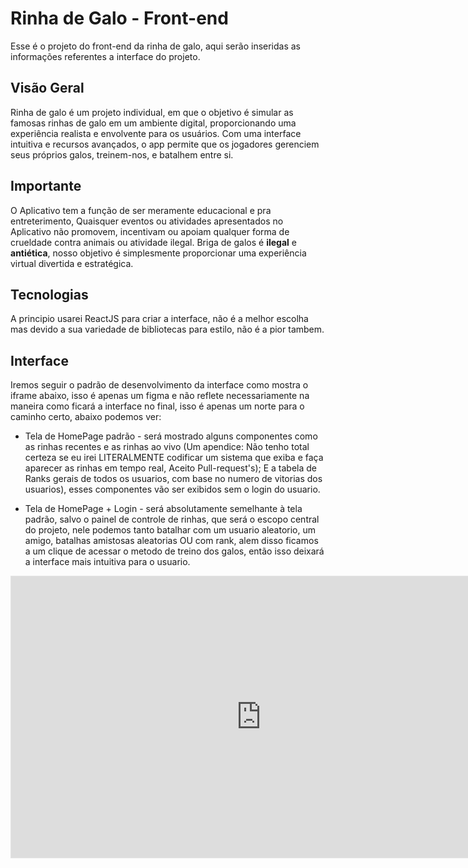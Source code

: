 # Rinha de Galo - Front-end

Esse é o projeto do front-end da rinha de galo, aqui serão inseridas as  informações referentes a interface do projeto.

## Visão Geral

Rinha de galo é um projeto individual, em que o objetivo é simular as famosas rinhas de galo em um ambiente digital, proporcionando uma experiência realista e envolvente para os usuários. Com uma interface intuitiva e recursos avançados, o app permite que os jogadores gerenciem seus próprios galos, treinem-nos, e batalhem entre si.

## Importante

O Aplicativo tem a função de ser meramente educacional e pra entreterimento, Quaisquer eventos ou atividades apresentados no Aplicativo não promovem, incentivam ou apoiam qualquer forma de crueldade contra animais ou atividade ilegal. Briga de galos é **ilegal** e **antiética**, nosso objetivo é simplesmente proporcionar uma experiência virtual divertida e estratégica.

## Tecnologias

A principio usarei ReactJS para criar a interface, não é a melhor escolha mas devido a sua variedade de bibliotecas para estilo, não é a pior tambem.

## Interface

Iremos seguir o padrão de desenvolvimento da interface como mostra o iframe abaixo, isso é apenas um figma e não reflete necessariamente na maneira como ficará a interface no final, isso é apenas um norte para o caminho certo, abaixo podemos ver:

* Tela de HomePage padrão - será mostrado alguns componentes como as rinhas recentes e as rinhas ao vivo (Um apendice: Não tenho total certeza se eu irei LITERALMENTE codificar um sistema que exiba e faça aparecer as rinhas em tempo real, Aceito Pull-request's); E a tabela de Ranks gerais de todos os usuarios, com base no numero de vitorias dos usuarios), esses componentes vão ser exibidos sem o login do usuario.

* Tela de HomePage + Login - será absolutamente semelhante à tela padrão, salvo o painel de controle de rinhas, que será o escopo central do projeto, nele podemos tanto batalhar com um usuario aleatorio, um amigo, batalhas amistosas aleatorias OU com rank, alem disso ficamos a um clique de acessar o metodo de treino dos galos, então isso deixará a interface mais intuitiva para o usuario.

<iframe style="border: 1px solid rgba(0, 0, 0, 0.1);" width="800" height="450" src="https://www.figma.com/embed?embed_host=share&url=https%3A%2F%2Fwww.figma.com%2Fdesign%2FGm9JhyXk8FsQt6hBcCIbB3%2FRinhas.com-%252F%252F-Interface%3Fnode-id%3D0-1%26t%3DpPcwnkZINqtZ6PL4-1" allowfullscreen></iframe>

